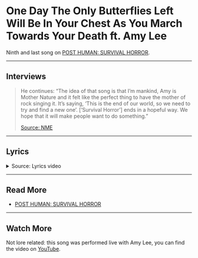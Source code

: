 # One Day The Only Butterflies Left Will Be In Your Chest As You March Towards Your Death ft. Amy Lee

Ninth and last song on [POST HUMAN: SURVIVAL HORROR](ph-survival-horror).

***

## Interviews

> He continues: “The idea of that song is that I’m mankind, Amy is Mother Nature and 
it felt like the perfect thing to have the mother of rock singing it. It’s saying, 
‘This is the end of our world, so we need to try and find a new one’. [‘Survival Horror’] 
ends in a hopeful way. We hope that it will make people want to do something.”
>
> [Source: NME](https://www.nme.com/big-reads/bring-me-the-horizon-cover-interview-2020-post-human-survival-horror-2804768)

***

## Lyrics

<details class="lyrics">
<summary>Source: Lyrics video</summary>

> [Intro: Amy Lee]
> Ooh-ooh, ooh
> Ooh-ooh, ooh-ooh
> Ooh-ooh, ooh
> Ooh-ooh, ooh-ooh, ooh-ooh
>
> [Verse 1: Amy Lee]
> On the verge of no return, why'd you keep fucking it up?
> Don't wanna have to bury you, but nothing seems to get through your skull
> One day, the only butterflies left will be in your chest
> As you march towards your death, breathing your last breath
> I hate to say "I told you so," but look how the bruises show
>
> [Chorus: Amy Lee]
> Tell me, how's it gonna feel
> Without my arms wrapped around, wrapped around you?
> Bet it feels pretty real when your skin starts to peel from the bone
> You were dead to the world, now I'm dead to you
> Haunting your own house, nothing to lose
> How did I let you sink your fangs so deep? Ah-ah
> You know you can't breathe on your own
>
> [Verse 2: Oli Sykes]
> Past the point of rescuing, why'd I keep pushing my luck?
> The hole I wore into your soul has got too big to overlook
> One day, the only butterflies left will be in our chests
> As we march towards our death, breathing our last breath
> I thought we had a future, but we ain't got a chance in hell
>
> [Chorus: Amy Lee, Oli Sykes, Amy Lee & Oli Sykes]
> So tell me, how's it gonna feel without my arms
> Wrapped around, wrapped around you?
> Bet it feels pretty real when your skin starts to peel from the bone
> You were dead to the world, now I'm dead to you
> Haunting your own house, nothing to lose
> I let you sink your fangs so deep, ah-ah
> You know you can't breathe on your own
> You know I can't breathe on my own
> How can you breathe on your own?
> How can I breathe on my own?
>
> [Interlude: Amy Lee]
> Oh, oh-oh-oh
>
> [Outro: Amy Lee & Oli Sykes]
> The sun is setting on our love, I fear
> Letting our loneliness out into the atmosphere
> The tide is turning on our chance to turn it 'round (Love isn't in the air, love isn't in the air)
> I never thought I'd see my fingernails fall out (Love isn't in the air, love isn't in the air)
> Love isn't in the air, love isn't in the air
> Love isn't in the air, love isn't in the air

</details>

***

## Read More

- [POST HUMAN: SURVIVAL HORROR](ph-survival-horror)

***

## Watch More

Not lore related: this song was performed live with Amy Lee, you can find the video on [YouTube](https://www.youtube.com/watch?v=gUihPJhG4KI).
